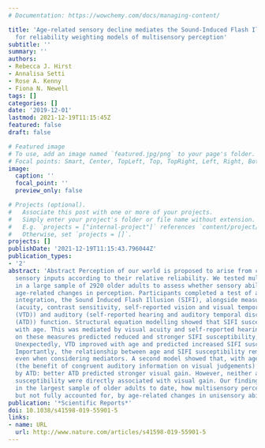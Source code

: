```yaml
---
# Documentation: https://wowchemy.com/docs/managing-content/

title: 'Age-related sensory decline mediates the Sound-Induced Flash Illusion: Evidence
  for reliability weighting models of multisensory perception'
subtitle: ''
summary: ''
authors:
- Rebecca J. Hirst
- Annalisa Setti
- Rose A. Kenny
- Fiona N. Newell
tags: []
categories: []
date: '2019-12-01'
lastmod: 2021-12-19T11:15:45Z
featured: false
draft: false

# Featured image
# To use, add an image named `featured.jpg/png` to your page's folder.
# Focal points: Smart, Center, TopLeft, Top, TopRight, Left, Right, BottomLeft, Bottom, BottomRight.
image:
  caption: ''
  focal_point: ''
  preview_only: false

# Projects (optional).
#   Associate this post with one or more of your projects.
#   Simply enter your project's folder or file name without extension.
#   E.g. `projects = ["internal-project"]` references `content/project/deep-learning/index.md`.
#   Otherwise, set `projects = []`.
projects: []
publishDate: '2021-12-19T11:15:43.796044Z'
publication_types:
- '2'
abstract: 'Abstract Perception of our world is proposed to arise from combining multiple
  sensory inputs according to their relative reliability. We tested multisensory processes
  in a large sample of 2920 older adults to assess whether sensory ability mediates
  age-related changes in perception. Participants completed a test of audio-visual
  integration, the Sound Induced Flash Illusion (SIFI), alongside measures of visual
  (acuity, contrast sensitivity, self-reported vision and visual temporal discrimination
  (VTD)) and auditory (self-reported hearing and auditory temporal discrimination
  (ATD)) function. Structural equation modelling showed that SIFI susceptibility increased
  with age. This was mediated by visual acuity and self-reported hearing: better scores
  on these measures predicted reduced and stronger SIFI susceptibility, respectively.
  Unexpectedly, VTD improved with age and predicted increased SIFI susceptibility.
  Importantly, the relationship between age and SIFI susceptibility remained significant,
  even when considering mediators. A second model showed that, with age, visual ‘gain’
  (the benefit of congruent auditory information on visual judgements) was predicted
  by ATD: better ATD predicted stronger visual gain. However, neither age nor SIFI
  susceptibility were directly associated with visual gain. Our findings illustrate,
  in the largest sample of older adults to date, how multisensory perception is influenced,
  but not fully accounted for, by age-related changes in unisensory abilities.'
publication: '*Scientific Reports*'
doi: 10.1038/s41598-019-55901-5
links:
- name: URL
  url: http://www.nature.com/articles/s41598-019-55901-5
---
```

